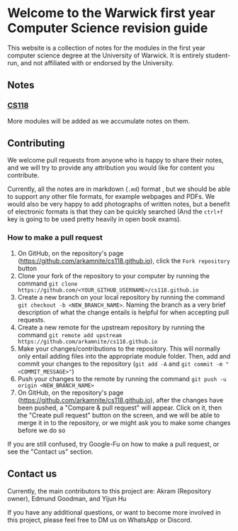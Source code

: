 # Welcome to the Warwick first year Computer Science revision guide

This website is a collection of notes for the modules in the first year computer science degree at the University of Warwick. It is entirely student-run, and not affiliated with or endorsed by the University.



## Notes

### [CS118](cs118/index.md)

More modules will be added as we accumulate notes on them.



## Contributing

We welcome pull requests from anyone who is happy to share their notes, and we will try to provide any attribution you would like for content you contribute.

Currently, all the notes are in markdown (`.md`) format , but we should be able to support any other file formats, for example webpages and PDFs. We would also be very happy to add photographs of written notes, but a benefit of electronic formats is that they can be quickly searched (And the `ctrl+f` key is going to be used pretty heavily in open book exams).

### How to make a pull request

1. On GitHub, on the repository's page (https://github.com/arkamnite/cs118.github.io), click the `Fork repository` button
2. Clone your fork of the repository to your computer by running the command `git clone https://github.com/<YOUR_GITHUB_USERNAME>/cs118.github.io`
3. Create a new branch on your local repository by running the command `git checkout -b <NEW_BRANCH_NAME>`. Naming the branch as a very brief description of what the change entails is helpful for when accepting pull requests.
4. Create a new remote for the upstream repository by running the command `git remote add upstream https://github.com/arkamnite/cs118.github.io`
5. Make your changes/contributions to the repository. This will normally only entail adding files into the appropriate module folder. Then, add and commit your changes to the repository (`git add -A` and `git commit -m "<COMMIT_MESSAGE>"`)
6. Push your changes to the remote by running the command `git push -u origin <NEW_BRANCH_NAME>`
7. On GitHub, on the repository's page (https://github.com/arkamnite/cs118.github.io), after the changes have been pushed, a "Compare & pull request" will appear. Click on it, then the "Create pull request" button on the screen, and we will be able to merge it in to the repository, or we might ask you to make some changes before we do so

If you are still confused, try Google-Fu on how to make a pull request, or see the "Contact us" section.

## Contact us

Currently, the main contributors to this project are: Akram (Repository owner), Edmund Goodman, and Yijun Hu

If you have any additional questions, or want to become more involved in this project, please feel free to DM us on WhatsApp or Discord.